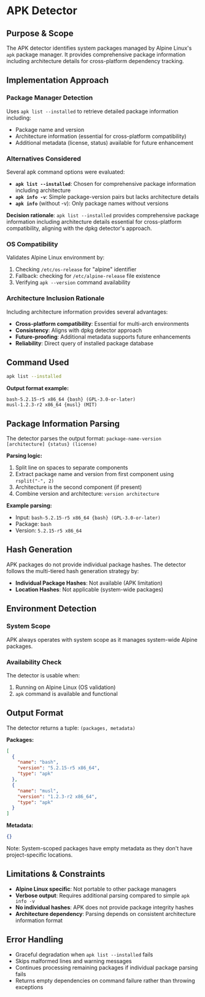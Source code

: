 # APK Detector

## Purpose & Scope

The APK detector identifies system packages managed by Alpine Linux's `apk` package manager. It provides comprehensive package information including architecture details for cross-platform dependency tracking.

## Implementation Approach

### Package Manager Detection

Uses `apk list --installed` to retrieve detailed package information including:

- Package name and version
- Architecture information (essential for cross-platform compatibility)
- Additional metadata (license, status) available for future enhancement

### Alternatives Considered

Several apk command options were evaluated:

- **`apk list --installed`**: Chosen for comprehensive package information including architecture
- **`apk info -v`**: Simple package-version pairs but lacks architecture details
- **`apk info`** (without -v): Only package names without versions

**Decision rationale**: `apk list --installed` provides comprehensive package information including architecture details essential for cross-platform compatibility, aligning with the dpkg detector's approach.

### OS Compatibility

Validates Alpine Linux environment by:

1. Checking `/etc/os-release` for "alpine" identifier
2. Fallback: checking for `/etc/alpine-release` file existence
3. Verifying `apk --version` command availability

### Architecture Inclusion Rationale

Including architecture information provides several advantages:

- **Cross-platform compatibility**: Essential for multi-arch environments
- **Consistency**: Aligns with dpkg detector approach
- **Future-proofing**: Additional metadata supports future enhancements
- **Reliability**: Direct query of installed package database

## Command Used

```bash
apk list --installed
```

**Output format example:**

```text
bash-5.2.15-r5 x86_64 {bash} (GPL-3.0-or-later)
musl-1.2.3-r2 x86_64 {musl} (MIT)
```

## Package Information Parsing

The detector parses the output format: `package-name-version [architecture] {status} (license)`

**Parsing logic:**

1. Split line on spaces to separate components
2. Extract package name and version from first component using `rsplit("-", 2)`
3. Architecture is the second component (if present)
4. Combine version and architecture: `version architecture`

**Example parsing:**

- Input: `bash-5.2.15-r5 x86_64 {bash} (GPL-3.0-or-later)`
- Package: `bash`
- Version: `5.2.15-r5 x86_64`

## Hash Generation

APK packages do not provide individual package hashes. The detector follows the multi-tiered hash generation strategy by:

- **Individual Package Hashes**: Not available (APK limitation)
- **Location Hashes**: Not applicable (system-wide packages)

## Environment Detection

### System Scope

APK always operates with system scope as it manages system-wide Alpine packages.

### Availability Check

The detector is usable when:

1. Running on Alpine Linux (OS validation)
2. `apk` command is available and functional

## Output Format

The detector returns a tuple: `(packages, metadata)`

**Packages:**

```json
[
  {
    "name": "bash",
    "version": "5.2.15-r5 x86_64",
    "type": "apk"
  },
  {
    "name": "musl",
    "version": "1.2.3-r2 x86_64",
    "type": "apk"
  }
]
```

**Metadata:**

```json
{}
```

Note: System-scoped packages have empty metadata as they don't have project-specific locations.

## Limitations & Constraints

- **Alpine Linux specific**: Not portable to other package managers
- **Verbose output**: Requires additional parsing compared to simple `apk info -v`
- **No individual hashes**: APK does not provide package integrity hashes
- **Architecture dependency**: Parsing depends on consistent architecture information format

## Error Handling

- Graceful degradation when `apk list --installed` fails
- Skips malformed lines and warning messages
- Continues processing remaining packages if individual package parsing fails
- Returns empty dependencies on command failure rather than throwing exceptions
